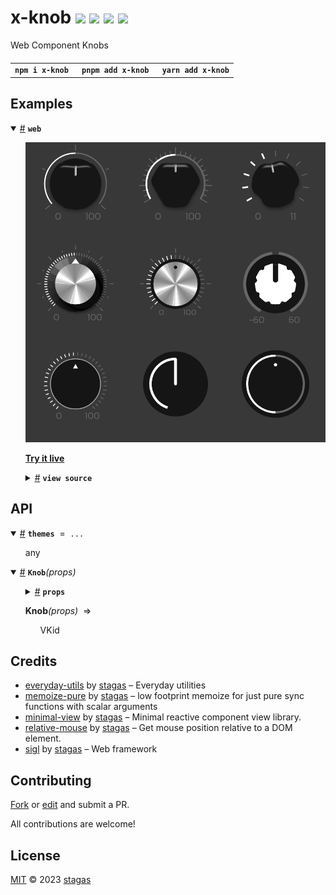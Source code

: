 

<h1>
x-knob <a href="https://npmjs.org/package/x-knob"><img src="https://img.shields.io/badge/npm-v4.0.0-F00.svg?colorA=000"/></a> <a href="src"><img src="https://img.shields.io/badge/loc-1,528-FFF.svg?colorA=000"/></a> <a href="https://cdn.jsdelivr.net/npm/x-knob@4.0.0/dist/x-knob.min.js"><img src="https://img.shields.io/badge/brotli-13.3K-333.svg?colorA=000"/></a> <a href="LICENSE"><img src="https://img.shields.io/badge/license-MIT-F0B.svg?colorA=000"/></a>
</h1>

<p></p>

Web Component Knobs

<h4>
<table><tr><td title="Triple click to select and copy paste">
<code>npm i x-knob </code>
</td><td title="Triple click to select and copy paste">
<code>pnpm add x-knob </code>
</td><td title="Triple click to select and copy paste">
<code>yarn add x-knob</code>
</td></tr></table>
</h4>

## Examples

<details id="example$web" title="web" open><summary><span><a href="#example$web">#</a></span>  <code><strong>web</strong></code></summary>  <ul><p></p>  <a href="https://stagas.github.io/x-knob/example/web.html"><img width="514.2857142857142" src="example/web.webp"></img>  <p><strong>Try it live</strong></p></a>    <details id="source$web" title="web source code" ><summary><span><a href="#source$web">#</a></span>  <code><strong>view source</strong></code></summary>  <a href="example/web.tsx">example/web.tsx</a>  <p>

```tsx
/** @jsxImportSource minimal-view */

import { render } from 'minimal-view'

import { Knob } from 'x-knob'

render(<div style="width:400px;height:100px;display:flex;">
  <Knob
    id="a"
    min={0}
    max={1}
    step={0.001}
    value={0.5}
    theme="zen"
  />
  <Knob
    id="b"
    min={0}
    max={1}
    step={0.001}
    value={0.5}
    theme="cowbell"
  />
  <Knob
    id="b"
    min={0}
    max={1}
    step={0.001}
    value={0.5}
    theme="zen"
  />
  <Knob
    id="b"
    min={0}
    max={1}
    step={0.001}
    value={0.5}
    theme="zen"
  />
</div>, document.body)

// customElements.define('x-knob', KnobElement)

// document.body.innerHTML = /*html*/ `
// <style>
// html,
// body {
//   width: 100%;
//   height: 100%;
//   background: #383838;
// }
// x-knob {
//   width: 150px;
//   height: 150px;
// }
// </style>
// <div id="demo" style="display:grid;grid:1fr 1fr 1fr/1fr 1fr 1fr;width:450px">
// <x-knob theme="power" value="50" min="-60" step="1" value="0" max="60"></x-knob>
// <x-knob theme="intense" value="50" min="-60" step="1" value="0" max="60"></x-knob>
// <x-knob theme="amp" value="5" max="11" step="0.1" min="0"></x-knob>
// <x-knob theme="retro"  value="50" min="-60" step="1" value="0" max="60"></x-knob>
// <x-knob theme="metallic" value="50" min="-60" step="1" value="0" max="60"></x-knob>
// <x-knob theme="sweet" symmetric min="-60" step="1" value="0" max="60"></x-knob>
// <x-knob theme="flat" value="50" min="-60" step="1" value="0" max="60"></x-knob>
// <x-knob theme="ableton" value="50" min="-60" step="1" value="0" max="60"></x-knob>
// <x-knob theme="zen" value="50" min="-60" step="1" value="0" max="60"></x-knob>
// <div style="margin: 10px; border:2px solid #000; width: 150px; height: 150px;"><x-knob style="width:100%; height:100%" theme="zen" value="50" min="-60" step="1" value="0" max="60"></x-knob></div>
// <div style="margin: 10px; border:2px solid #000; width: 150px; height: 150px;"><x-knob style="width:100%; height:100%" theme="circle" value="50" min="-60" step="1" value="0" max="60"></x-knob></div>
// </div>
// `

// // const knobs = document.querySelectorAll('x-knob') as NodeListOf<KnobElement>
// // let i = 0
// // const ivl = setInterval(() => {
// //   const knob = knobs[i++ % knobs.length]
// //   knob.targetValue! += (knob.normal > 0.5 ? -1 : knob.normal === 0.5 ? (Math.random() - 0.5) * 2 : 1) * Math.random()
// //     * knob.scale
// //     * 0.95
// //   if (i >= knobs.length) clearInterval(ivl)
// // }, 60)
```

</p>
</details></ul></details>


## API

<p>  <details id="themes$1" title="Variable" open><summary><span><a href="#themes$1">#</a></span>  <code><strong>themes</strong></code>  <span><span>&nbsp;=&nbsp;</span>  <code>...</code></span>  </summary>  <a href=""></a>  <ul><p>any</p>        </ul></details><details id="Knob$2" title="Function" open><summary><span><a href="#Knob$2">#</a></span>  <code><strong>Knob</strong></code><em>(props)</em>    </summary>  <a href=""></a>  <ul>    <p>    <details id="props$4" title="Parameter" ><summary><span><a href="#props$4">#</a></span>  <code><strong>props</strong></code>    </summary>    <ul><p><span>props</span></p>        </ul></details>  <p><strong>Knob</strong><em>(props)</em>  &nbsp;=&gt;  <ul><span>VKid</span></ul></p></p>    </ul></details></p>

## Credits
- [everyday-utils](https://npmjs.org/package/everyday-utils) by [stagas](https://github.com/stagas) &ndash; Everyday utilities
- [memoize-pure](https://npmjs.org/package/memoize-pure) by [stagas](https://github.com/stagas) &ndash; low footprint memoize for just pure sync functions with scalar arguments
- [minimal-view](https://npmjs.org/package/minimal-view) by [stagas](https://github.com/stagas) &ndash; Minimal reactive component view library.
- [relative-mouse](https://npmjs.org/package/relative-mouse) by [stagas](https://github.com/stagas) &ndash; Get mouse position relative to a DOM element.
- [sigl](https://npmjs.org/package/sigl) by [stagas](https://github.com/stagas) &ndash; Web framework

## Contributing

[Fork](https://github.com/stagas/x-knob/fork) or [edit](https://github.dev/stagas/x-knob) and submit a PR.

All contributions are welcome!

## License

<a href="LICENSE">MIT</a> &copy; 2023 [stagas](https://github.com/stagas)
